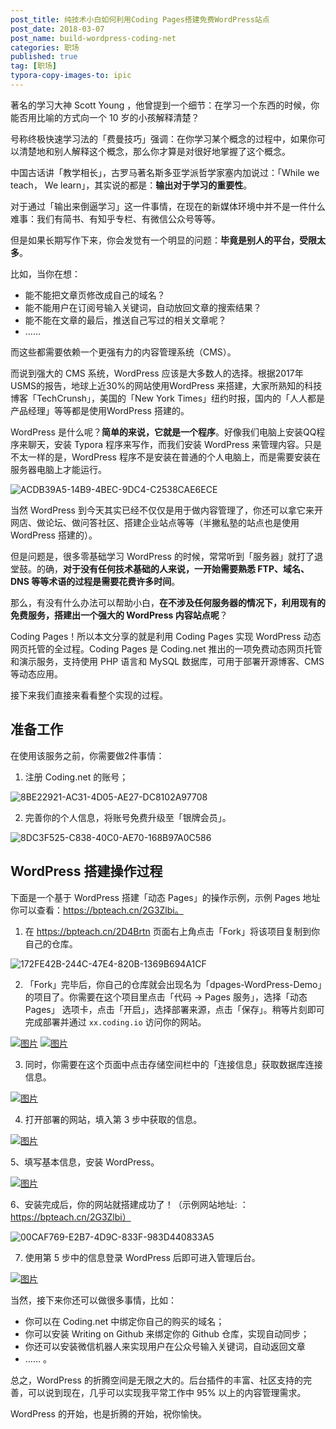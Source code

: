 ```yaml
---
post_title: 纯技术小白如何利用Coding Pages搭建免费WordPress站点
post_date: 2018-03-07
post_name: build-wordpress-coding-net
categories: 职场
published: true
tag: [职场]
typora-copy-images-to: ipic
---
```


著名的学习大神 Scott Young ，他曾提到一个细节：在学习一个东西的时候，你能否用比喻的方式向一个 10 岁的小孩解释清楚？

号称终极快速学习法的「费曼技巧」强调：在你学习某个概念的过程中，如果你可以清楚地和别人解释这个概念，那么你才算是对很好地掌握了这个概念。

中国古话讲「教学相长」，古罗马著名斯多亚学派哲学家塞内加说过：「While we teach， We learn」，其实说的都是：**输出对于学习的重要性**。

对于通过「输出来倒逼学习」这一件事情，在现在的新媒体环境中并不是一件什么难事：我们有简书、有知乎专栏、有微信公众号等等。

但是如果长期写作下来，你会发觉有一个明显的问题：**毕竟是别人的平台，受限太多**。

比如，当你在想：

- 能不能把文章页修改成自己的域名？
- 能不能用户在订阅号输入关键词，自动放回文章的搜索结果？
- 能不能在文章的最后，推送自己写过的相关文章呢？
- …… 

而这些都需要依赖一个更强有力的内容管理系统（CMS）。

而说到强大的 CMS 系统，WordPress 应该是大多数人的选择。根据2017年USMS的报告，地球上近30%的网站使用WordPress 来搭建，大家所熟知的科技博客「TechCrunsh」，美国的「New York Times」纽约时报，国内的「人人都是产品经理」等等都是使用WordPress 搭建的。

WordPress 是什么呢？**简单的来说，它就是一个程序**。好像我们电脑上安装QQ程序来聊天，安装 Typora 程序来写作，而我们安装 WordPress 来管理内容。只是不太一样的是，WordPress 程序不是安装在普通的个人电脑上，而是需要安装在服务器电脑上才能运行。

![ACDB39A5-14B9-4BEC-9DC4-C2538CAE6ECE](https://ws3.sinaimg.cn/large/006tNc79ly1fp4g1371m0j31kw0xzqcl.jpg)

当然 WordPress 到今天其实已经不仅仅是用于做内容管理了，你还可以拿它来开网店、做论坛、做问答社区、搭建企业站点等等（半撇私塾的站点也是使用WordPress 搭建的）。

但是问题是，很多零基础学习 WordPress 的时候，常常听到「服务器」就打了退堂鼓。的确，**对于没有任何技术基础的人来说，一开始需要熟悉 FTP、域名、DNS 等等术语的过程是需要花费许多时间**。

那么，有没有什么办法可以帮助小白，**在不涉及任何服务器的情况下，利用现有的免费服务，搭建出一个强大的 WordPress 内容站点呢**？

Coding Pages！所以本文分享的就是利用 Coding Pages 实现 WordPress 动态网页托管的全过程。Coding Pages 是 Coding.net 推出的一项免费动态网页托管和演示服务，支持使用 PHP 语言和 MySQL 数据库，可用于部署开源博客、CMS 等动态应用。

接下来我们直接来看看整个实现的过程。

## 准备工作

在使用该服务之前，你需要做2件事情：

1. 注册 Coding.net 的账号；

![8BE22921-AC31-4D05-AE27-DC8102A97708](https://ws4.sinaimg.cn/large/006tNc79gy1fp4g3vjd75j31kw0vlafm.jpg)

2. 完善你的个人信息，将账号免费升级至「银牌会员」。

![8DC3F525-C838-40C0-AE70-168B97A0C586](https://ws3.sinaimg.cn/large/006tNc79ly1fp4g37mbb5j31i60swtfh.jpg)



## WordPress 搭建操作过程

下面是一个基于 WordPress 搭建「动态 Pages」的操作示例，示例 Pages 地址你可以查看：https://bpteach.cn/2G3Zlbi。

1. 在 https://bpteach.cn/2D4Brtn 页面右上角点击「Fork」将该项目复制到你自己的仓库。

![172FE42B-244C-47E4-820B-1369B694A1CF](https://ws2.sinaimg.cn/large/006tNc79gy1fp4g999p75j31kw0y949y.jpg)

2. 「Fork」完毕后，你自己的仓库就会出现名为「dpages-WordPress-Demo」的项目了。你需要在这个项目里点击「代码 -> Pages 服务」，选择「动态 Pages」 选项卡，点击「开启」，选择部署来源，点击「保存」。稍等片刻即可完成部署并通过 `xx.coding.io` 访问你的网站。

[![图片](https://dn-coding-net-production-pp.qbox.me/b4685f14-9ebb-4ed6-a1cc-0458e31fc7c6.png)](https://dn-coding-net-production-pp.qbox.me/b4685f14-9ebb-4ed6-a1cc-0458e31fc7c6.png)
[![图片](https://dn-coding-net-production-pp.qbox.me/d6b0f693-e612-491e-889e-89ac5dd0d081.png)](https://dn-coding-net-production-pp.qbox.me/d6b0f693-e612-491e-889e-89ac5dd0d081.png)

3. 同时，你需要在这个页面中点击存储空间栏中的「连接信息」获取数据库连接信息。

[![图片](https://dn-coding-net-production-pp.qbox.me/2e76fde7-f5ae-478f-944f-721072e0cc54.png)](https://dn-coding-net-production-pp.qbox.me/2e76fde7-f5ae-478f-944f-721072e0cc54.png)

4. 打开部署的网站，填入第 3 步中获取的信息。

[![图片](https://dn-coding-net-production-pp.qbox.me/6aa000f3-e64b-4166-8348-309e9f098ae5.png)](https://dn-coding-net-production-pp.qbox.me/6aa000f3-e64b-4166-8348-309e9f098ae5.png)

5、填写基本信息，安装 WordPress。

[![图片](https://dn-coding-net-production-pp.qbox.me/04df3395-1129-4369-8ab2-4b62f19c1939.png)](https://dn-coding-net-production-pp.qbox.me/04df3395-1129-4369-8ab2-4b62f19c1939.png)

6、安装完成后，你的网站就搭建成功了！（示例网站地址: ：https://bpteach.cn/2G3Zlbi）

![00CAF769-E2B7-4D9C-833F-983D440833A5](https://ws2.sinaimg.cn/large/006tNc79gy1fp4gscoh06j31kw0uf4aw.jpg)

7. 使用第 5 步中的信息登录 WordPress 后即可进入管理后台。

[![图片](https://dn-coding-net-production-pp.qbox.me/310a7de6-d9e7-4c36-84cd-6c500f10bd2d.png)](https://dn-coding-net-production-pp.qbox.me/310a7de6-d9e7-4c36-84cd-6c500f10bd2d.png)

当然，接下来你还可以做很多事情，比如：

- 你可以在 Coding.net 中绑定你自己的购买的域名；
- 你可以安装 Writing  on Github 来绑定你的 Github 仓库，实现自动同步；
- 你还可以安装微信机器人来实现用户在公众号输入关键词，自动返回文章
- …… 。

总之，WordPress 的折腾空间是无限之大的。后台插件的丰富、社区支持的完善，可以说到现在，几乎可以实现我平常工作中 95% 以上的内容管理需求。

WordPress 的开始，也是折腾的开始，祝你愉快。